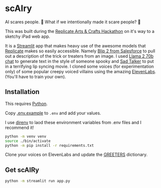 # scAIry

AI scares people. 🎃 What if we intentionally made it scare people? 👻

This was built during the [Replicate Arts & Crafts Hackathon](https://partiful.com/e/ac7NHwQ8ZLVIrkSHoVLP) on it's way to a sketchy iPad web app.

It is a [Streamlit](https://streamlit.io/) app that makes heavy use of the awesome models that [Replicate](https://replicate.com/explore) makes so easily accessible. Namely [Blip 2 from Salesforce](https://replicate.com/andreasjansson/blip-2) to pull out a description of the trick or treaters from an image. I used [Llama 2 70b chat](https://replicate.com/meta/llama-2-70b-chat) to generate text in the style of someone spooky and [Sad Talker](https://replicate.com/cjwbw/sadtalker) to put in a terrifying lip syncing movie. I cloned some voices (for experimentation only) of some popular creepy voiced villains using the amazing [ElevenLabs](https://elevenlabs.io). (You'll have to train your own).


## Installation

This requires [Python](https://python.org/downloads).

Copy [.env.example](./.env.example) to `.env` and add your values.

I use [direnv](https://direnv.net/) to laod these environment variables from .env files and I recommend it!

```bash
python -m venv venv
source ./bin/activate
python -m pip install -r requirements.txt
```

Clone your voices on ElevenLabs and update the [GREETERS](./app.py) dictionary.

## Get scAIRy

```bash
python -m streamlit run app.py
```
